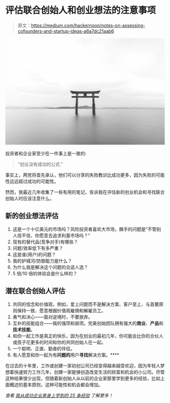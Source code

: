 # 评估联合创始人和创业想法的注意事项

> 原文：<https://medium.com/hackernoon/notes-on-assessing-cofounders-and-startup-ideas-a6a7dc21aab6>

![](img/6510fc1e2b2354241b8ffc9f8296ee82.png)

投资者和企业家至少在一件事上是一致的:

> "创业没有成功的公式."

事实上，两党将首先承认，他们可以分享的失败教训比成功更多，因为失败的可能性远远超过成功的可能性。

然而，我最近几年收集了一些有用的笔记，告诉我在评估新的创业机会和寻找联合创始人时应该注意什么。

## **新的创业想法评估**

1.  这是一个十亿美元的市场吗？风险投资者喜欢大市场，棘手的问题是“不管别人信不信，你愿意去追求利基市场吗？”
2.  现有的替代品(竞争对手)有哪些？
3.  问题/效率低下有多严重？
4.  这是谁(用户)的问题？
5.  我的护城河/防御能力是什么？
6.  为什么我是解决这个问题的合适人选？
7.  5 倍/10 倍的体验会是什么样的？

## **潜在联合创始人评估**

1.  共同的信念和价值观，例如，爱上问题而不是解决方案、客户至上、与首要原则保持一致、愿意根据价值观雇佣和解雇员工。
2.  勇气和决心——面对逆境时，不要放弃。
3.  互补的技能组合——我的强项和弱项。完美创始团队拥有强大的**商业**、**产品**和**技术技能**。
4.  和你一起工作是真正的快乐，因为在创业的最初几年，你可能会比你的合伙人或孩子花更多的时间和你的共同创始人在一起。
5.  一个聪明、正直、勤奋的伴侣。
6.  有人愿意和你一起为有**问题的**用户**寻找**解决方案。****

在过去的十年里，工作或创建一家初创公司已经变得越来越受欢迎，因为年轻人梦想着快速努力工作几年，创建一家能够创造改变生活的财富和机会的小公司。尽管这种结果很少出现，但随着新创始人从以前的企业家那里学到更多的经验，比如上面概述的基本原则，这种可能性和机会都会增加。

*查看* [*我从成功企业家身上学到的 25 条经验*](/ysys/25-lessons-i-learned-from-successful-entrepreneurs-b3530525a6d4) *了解更多！*